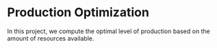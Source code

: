 # Production Optimization
 In this project, we compute the optimal level of production based on the amount of resources available.
